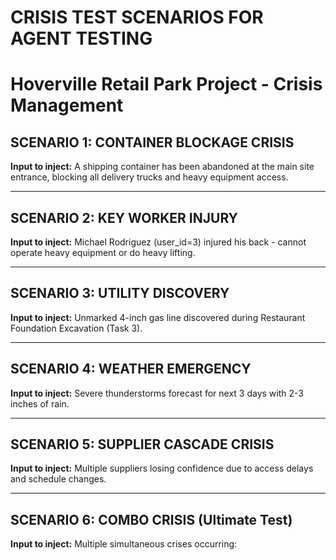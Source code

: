 # CRISIS TEST SCENARIOS FOR AGENT TESTING
# Hoverville Retail Park Project - Crisis Management

## SCENARIO 1: CONTAINER BLOCKAGE CRISIS
**Input to inject:** A shipping container has been abandoned at the main site entrance, blocking all delivery trucks and heavy equipment access.

---

## SCENARIO 2: KEY WORKER INJURY
**Input to inject:** Michael Rodriguez (user_id=3) injured his back - cannot operate heavy equipment or do heavy lifting.

---

## SCENARIO 3: UTILITY DISCOVERY
**Input to inject:** Unmarked 4-inch gas line discovered during Restaurant Foundation Excavation (Task 3).

---

## SCENARIO 4: WEATHER EMERGENCY
**Input to inject:** Severe thunderstorms forecast for next 3 days with 2-3 inches of rain.

---

## SCENARIO 5: SUPPLIER CASCADE CRISIS
**Input to inject:** Multiple suppliers losing confidence due to access delays and schedule changes.

---

## SCENARIO 6: COMBO CRISIS (Ultimate Test)
**Input to inject:** Multiple simultaneous crises occurring:

